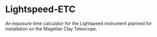 # Lightspeed-ETC
An exposure time calculator for the Lightspeed instrument planned for installation on the Magellan Clay Telescope.
